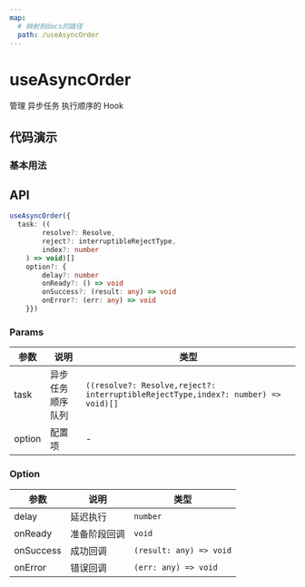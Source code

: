 ```yaml
---
map:
  # 映射到docs的路径
  path: /useAsyncOrder
---
```


# useAsyncOrder

管理 异步任务 执行顺序的 Hook

## 代码演示

### 基本用法

<demo src="./demo/demo.vue"
  language="vue"
  title="基本用法"
  desc="3000ms出现第一个数据，2000ms后出现第二个数据">
</demo>

## API

```typescript
useAsyncOrder({
  task: ((
		resolve?: Resolve,
		reject?: interruptibleRejectType,
		index?: number
	) => void)[]
	option?: {
		delay?: number
		onReady?: () => void
		onSuccess?: (result: any) => void
		onError?: (err: any) => void
	}})
```

### Params

| 参数            | 说明             | 类型                                   |
| --------------- | ---------------- | -------------------------------------- |
| task            | 异步任务顺序队列 | `((resolve?: Resolve,reject?: interruptibleRejectType,index?: number) => void)[]`                     |
| option            | 配置项 | -        |


### Option

| 参数            | 说明             | 类型                                   |
| --------------- | ---------------- | -------------------------------------- |
| delay            | 延迟执行 | `number`                     |
| onReady | 准备阶段回调         | `void` |
| onSuccess | 成功回调         | `(result: any) => void` |
| onError | 错误回调         | `(err: any) => void` |
